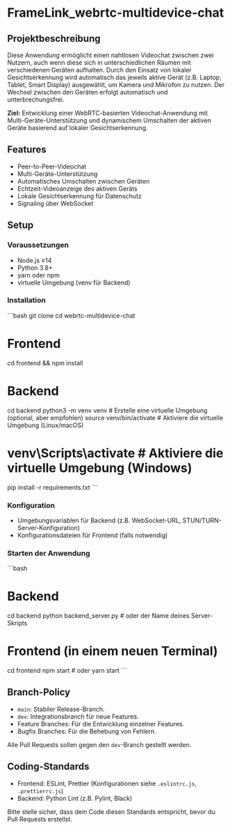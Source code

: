 # FrameLink_webrtc-multidevice-chat

## Projektbeschreibung

Diese Anwendung ermöglicht einen nahtlosen Videochat zwischen zwei Nutzern, auch wenn diese sich in unterschiedlichen Räumen mit verschiedenen Geräten aufhalten. Durch den Einsatz von lokaler Gesichtserkennung wird automatisch das jeweils aktive Gerät (z.B. Laptop, Tablet, Smart Display) ausgewählt, um Kamera und Mikrofon zu nutzen. Der Wechsel zwischen den Geräten erfolgt automatisch und unterbrechungsfrei.

**Ziel:** Entwicklung einer WebRTC-basierten Videochat-Anwendung mit Multi-Geräte-Unterstützung und dynamischem Umschalten der aktiven Geräte basierend auf lokaler Gesichtserkennung.

## Features

* Peer-to-Peer-Videochat 
* Multi-Geräte-Unterstützung
* Automatisches Umschalten zwischen Geräten 
* Echtzeit-Videoanzeige des aktiven Geräts 
* Lokale Gesichtserkennung für Datenschutz 
* Signaling über WebSocket 

## Setup

### Voraussetzungen

* Node.js ≥14
* Python 3.8+
* yarn oder npm
* virtuelle Umgebung (venv für Backend)

### Installation

\`\`\`bash
git clone <repo-url>
cd webrtc-multidevice-chat

# Frontend
cd frontend && npm install

# Backend
cd backend
python3 -m venv venv # Erstelle eine virtuelle Umgebung (optional, aber empfohlen)
source venv/bin/activate # Aktiviere die virtuelle Umgebung (Linux/macOS)
# venv\\Scripts\\activate # Aktiviere die virtuelle Umgebung (Windows)
pip install -r requirements.txt
\`\`\`

### Konfiguration

* Umgebungsvariablen für Backend (z.B. WebSocket-URL, STUN/TURN-Server-Konfiguration)
* Konfigurationsdateien für Frontend (falls notwendig)

### Starten der Anwendung

\`\`\`bash
# Backend
cd backend
python backend\_server.py # oder der Name deines Server-Skripts

# Frontend (in einem neuen Terminal)
cd frontend
npm start # oder yarn start
\`\`\`

## Branch-Policy

* `main`: Stabiler Release-Branch.
* `dev`: Integrationsbranch für neue Features.
* Feature Branches: Für die Entwicklung einzelner Features.
* Bugfix Branches: Für die Behebung von Fehlern.

Alle Pull Requests sollen gegen den `dev`-Branch gestellt werden.

## Coding-Standards

* Frontend: ESLint, Prettier (Konfigurationen siehe `.eslintrc.js`, `.prettierrc.js`)
* Backend: Python Lint (z.B. Pylint, Black)

Bitte stelle sicher, dass dein Code diesen Standards entspricht, bevor du Pull Requests erstellst.
